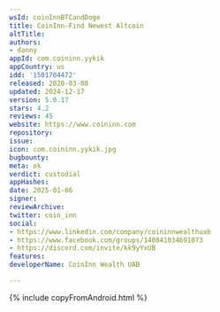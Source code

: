 ```yaml
---
wsId: coinInnBTCandDoge
title: CoinInn-Find Newest Altcoin
altTitle: 
authors:
- danny
appId: com.coininn.yykik
appCountry: us
idd: '1501704472'
released: 2020-03-08
updated: 2024-12-17
version: 5.0.17
stars: 4.2
reviews: 45
website: https://www.coininn.com
repository: 
issue: 
icon: com.coininn.yykik.jpg
bugbounty: 
meta: ok
verdict: custodial
appHashes: 
date: 2025-01-06
signer: 
reviewArchive: 
twitter: coin_inn
social:
- https://www.linkedin.com/company/coininnwealthuab
- https://www.facebook.com/groups/140841034691073
- https://discord.com/invite/kk9yYxUB
features: 
developerName: CoinInn Wealth UAB

---
```


{% include copyFromAndroid.html %}
